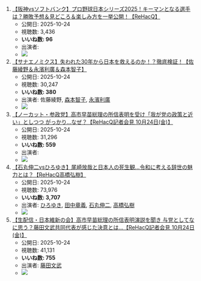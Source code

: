 1.  [【阪神vsソフトバンク】プロ野球日本シリーズ2025！キーマンとなる選手は？勝敗予想＆見どころ＆楽しみ方を一挙公開！【ReHacQ】](/rehacq_fan/ids/yDV1C_EGh0I "wikilink")
    -   公開日: 2025-10-24
    -   視聴数: 3,436
    -   **いいね数: 96**
    -   出演者: 
    - [![](https://img.youtube.com/vi/yDV1C_EGh0I/hqdefault.jpg)](https://www.youtube.com/watch?v=yDV1C_EGh0I)
1.  [【サナエノミクス】失われた30年から日本を救えるのか！？徹底検証！【佐藤綾野＆永濱利廣＆森本智子】](/rehacq_fan/ids/D1jdtTB7iAU "wikilink")
    -   公開日: 2025-10-24
    -   視聴数: 30,247
    -   **いいね数: 380**
    -   出演者: 佐藤綾野, [森本智子](/rehacq_fan/people/森本智子 "wikilink"), [永濱利廣](/rehacq_fan/people/永濱利廣 "wikilink")
    - [![](https://img.youtube.com/vi/D1jdtTB7iAU/hqdefault.jpg)](https://www.youtube.com/watch?v=D1jdtTB7iAU)
1.  [【ノーカット・参政党】高市早苗総理の所信表明を受け「我が党の政策と近い」としつつ がっかり…なぜ？【ReHacQ記者会見 10月24日(金)】](/rehacq_fan/ids/R0gD7tsB3Ik "wikilink")
    -   公開日: 2025-10-24
    -   視聴数: 31,296
    -   **いいね数: 559**
    -   出演者: 
    - [![](https://img.youtube.com/vi/R0gD7tsB3Ik/hqdefault.jpg)](https://www.youtube.com/watch?v=R0gD7tsB3Ik)
1.  [【石丸伸二vsひろゆき】尾崎放哉と日本人の死生観…令和に考える辞世の魅力とは？【ReHacQ高橋弘樹】](/rehacq_fan/ids/3tv0MrAvMeA "wikilink")
    -   公開日: 2025-10-24
    -   視聴数: 73,976
    -   **いいね数: 3,707**
    -   出演者: [ひろゆき](/rehacq_fan/people/ひろゆき "wikilink"), [田中章義](/rehacq_fan/people/田中章義 "wikilink"), [石丸伸二](/rehacq_fan/people/石丸伸二 "wikilink"), [高橋弘樹](/rehacq_fan/people/高橋弘樹 "wikilink")
    - [![](https://img.youtube.com/vi/3tv0MrAvMeA/hqdefault.jpg)](https://www.youtube.com/watch?v=3tv0MrAvMeA)
1.  [【生配信・日本維新の会】高市早苗総理の所信表明演説を聞き 与党としてなに思う？藤田文武共同代表が感じた決意とは…【ReHacQ記者会見 10月24日(金)】](/rehacq_fan/ids/iSg_cFiClfM "wikilink")
    -   公開日: 2025-10-24
    -   視聴数: 41,131
    -   **いいね数: 755**
    -   出演者: [藤田文武](/rehacq_fan/people/藤田文武 "wikilink")
    - [![](https://img.youtube.com/vi/iSg_cFiClfM/hqdefault.jpg)](https://www.youtube.com/watch?v=iSg_cFiClfM)

